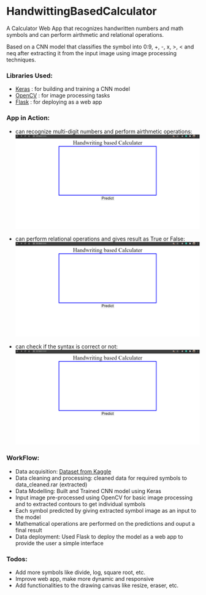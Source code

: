 # HandwittingBasedCalculator

A Calculator Web App that recognizes handwritten numbers and math symbols and can perform airthmetic and relational operations.

Based on a CNN model that classifies the symbol into 0:9, +, -, x, >, < and neq after extracting it from the input image using image processing techniques.

### Libraries Used:
* [Keras](https://keras.io/) : for building and training a CNN model
* [OpenCV](https://opencv.org/) : for image processing tasks
* [Flask](https://flask.palletsprojects.com/) : for deploying as a web app

### App in Action:

 - can recognize multi-digit numbers and perform airthmetic operations:
![](app1.gif)

- can perform relational operations and gives result as True or False: 
![](app3.gif)

- can check if the syntax is correct or not: 
![](app2.gif)

### WorkFlow:
- Data acquisition: [Dataset from Kaggle](https://www.kaggle.com/xainano/handwrittenmathsymbols/)
- Data cleaning and processing: cleaned data for required symbols to data_cleaned.rar (extracted) 
- Data Modelling: Built and Trained CNN model using Keras
- Input image pre-processed using OpenCV for basic image processing and to extracted contours to get individual symbols
- Each symbol predicted by giving extracted symbol image as an input to the model
- Mathematical operations are performed on the predictions and ouput a final result
- Data deployment: Used Flask to deploy the model as a web app to provide the user a simple interface

### Todos:
 - Add more symbols like divide, log, square root, etc.
 - Improve web app, make more dynamic and responsive
 - Add functionalities to the drawing canvas like resize, eraser, etc.
